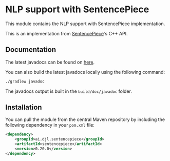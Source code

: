 # NLP support with SentencePiece

This module contains the NLP support with SentencePiece implementation.

This is an implementation from [SentencePiece](https://github.com/google/sentencepiece)'s C++ API.

## Documentation

The latest javadocs can be found on [here](https://javadoc.io/doc/ai.djl.sentencepiece/sentencepiece/latest/index.html).

You can also build the latest javadocs locally using the following command:

```sh
./gradlew javadoc
```
The javadocs output is built in the `build/doc/javadoc` folder.

## Installation

You can pull the module from the central Maven repository by including the following dependency in your `pom.xml` file:

```xml
<dependency>
    <groupId>ai.djl.sentencepiece</groupId>
    <artifactId>sentencepiece</artifactId>
    <version>0.20.0</version>
</dependency>
```
